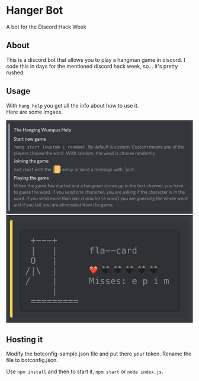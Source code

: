 #  Hanger Bot

A bot for the Discord Hack Week

## About

This is a discord bot that allows you to play a hangman game
in discord. I code this in days for the mentioned discord
hack week, so... it's pretty rushed.

## Usage

With `hang help` you get all the info about how to use it.  
Here are some imgaes.

![alt text](./images/help.png "Hanger Bot help")
![alt text](images/game.png "Hanger Bot Game Example")

## Hosting it

Modify the botconfig-sample.json file and put there your token. Rename
the file to botconfig.json.

Use `npm install` and then to start it, `npm start` or `node index.js`.